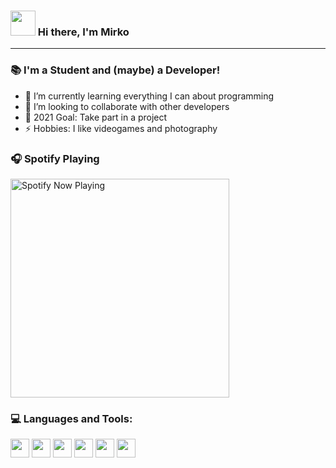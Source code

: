### <img src="https://i.imgur.com/QfECAvC.gif" width="40px"/> Hi there, I'm Mirko

---

### 📚 I'm a Student and (maybe) a Developer!

- 🌱 I’m currently learning everything I can about programming
- 👯 I’m looking to collaborate with other developers
- 🥅 2021 Goal: Take part in a project
- ⚡ Hobbies: I like videogames and photography

### 🎧 Spotify Playing

[<img src="https://spotify-now-playing-kappa-puce.vercel.app//api/spotify-playing" alt="Spotify Now Playing" width="350" />](https://open.spotify.com/user/mirkok2?si=075abae3135d4ee7&nd=1)

### 💻 Languages and Tools:


<img  height="30"  src="https://img.shields.io/badge/C-00599C?style=for-the-badge&logo=c&logoColor=white">  <img  height="30"  src="https://img.shields.io/badge/C%2B%2B-00599C?style=for-the-badge&logo=c%2B%2B&logoColor=white">  <img  height="30"  src="https://img.shields.io/badge/Java-ED8B00?style=for-the-badge&logo=java&logoColor=white">  <img  height="30"  src="https://img.shields.io/badge/Python-14354C?style=for-the-badge&logo=python&logoColor=white">  <img  height="30"  src="https://img.shields.io/badge/Visual_Studio_Code-0078D4?style=for-the-badge&logo=visual%20studio%20code&logoColor=white">  <img  height="30"  src="https://img.shields.io/badge/Git-F05032?style=for-the-badge&logo=git&logoColor=white">
